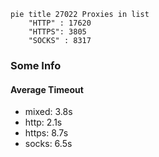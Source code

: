 
```mermaid
pie title 27022 Proxies in list
    "HTTP" : 17620
    "HTTPS": 3805
    "SOCKS" : 8317
```

### Some Info
#### Average Timeout

- mixed: 3.8s
- http: 2.1s
- https: 8.7s
- socks: 6.5s
